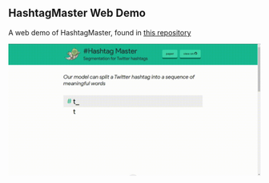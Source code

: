## HashtagMaster Web Demo

A web demo of HashtagMaster, found in [this repository](https://github.com/mounicam/hashtag_master)

![Demo](demo.gif)